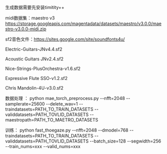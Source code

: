 生成数据需要先安装timitity++

midi数据集：maestro v3 https://storage.googleapis.com/magentadata/datasets/maestro/v3.0.0/maestro-v3.0.0-midi.zip

sf2音色文件：https://sites.google.com/site/soundfonts4u/

Electric-Guitars-JNv4.4.sf2

Acoustic Guitars JNv2.4.sf2

Nice-Strings-PlusOrchestra-v1.6.sf2

Expressive Flute SSO-v1.2.sf2

Chris Mandolin-4U-v3.0.sf2

数据处理 ： python mae_torch_preprocess.py --nfft=2048 --samplerate=25600 --delete_wav=1 --traindatasets=PATH_TO_TRAIN_DATASETS --validdatasets=PATH_TOVLID_DATASETS --maestropath=PATH_TO_MAETRO_DATASETS


训练： python fast_thoegaze.py --nfft=2048  --dmodel=768 --traindatasets=PATH_TO_TRAIN_DATASETS --validdatasets=PATH_TOVLID_DATASETS --batch_size=128 --segwidth=256 --train_nums=xxx --valid_nums=xxx
